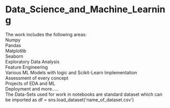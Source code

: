 # Data_Science_and_Machine_Learning
The work includes the following areas:<br>
Numpy<br>
Pandas<br>
Matplotlib<br>
Seaborn<br>
Exploratory Data Analysis<br>
Feature Engineering<br>
Various ML Models with logic and Scikit-Learn Implementation<br>
Assessment of every concept <br>
Projects of EDA and ML<br>
Deployment and more.....<br>
The Data-Sets used for work in notebooks are standard dataset which can be imported as df = sns.load_dataset('name_of_dataset.csv') 
